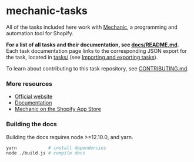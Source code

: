 # mechanic-tasks

All of the tasks included here work with [Mechanic](https://usemechanic.com), a programming and automation tool for Shopify.

**For a list of all tasks and their documentation, see [docs/README.md](./docs/README.md).** Each task documentation page links to the corresponding JSON export for the task, located in [tasks/](./tasks/) (see [Importing and exporting tasks](https://docs.usemechanic.com/article/505-importing-and-exporting-tasks)).

To learn about contributing to this task repository, see [CONTRIBUTING.md](./CONTRIBUTING.md).

### More resources

* [Official website](https://usemechanic.com/)
* [Documentation](https://docs.usemechanic.com/)
* [Mechanic on the Shopify App Store](https://apps.shopify.com/mechanic)

### Building the docs

Building the docs requires node >=12.10.0, and yarn.

```sh
yarn            # install dependencies
node ./build.js # compile docs
```
